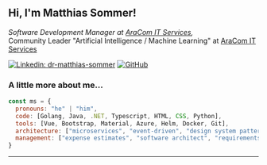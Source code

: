 <h2> Hi, I'm Matthias Sommer! </h2>

<p>
  <em>
    Software Development Manager at <a href="https://www.aracom.de">AraCom IT Services</a>,</em><br />
    Community Leader "Artificial Intelligence / Machine Learning" at <a href="https://www.aracom.de">AraCom IT Services</a>
  </em>
</p>

[![Linkedin: dr-matthias-sommer](https://img.shields.io/badge/-matthiassommer-blue?style=flat-square&logo=Linkedin&logoColor=white&link=https://www.linkedin.com/in/dr-matthias-sommer)](https://www.linkedin.com/in/dr-matthias-sommer)
[![GitHub](https://img.shields.io/github/followers/matthiassommer?label=follow&style=social)](https://github.com/matthiassommer)


### A little more about me...  

```javascript
const ms = {
  pronouns: "he" | "him",
  code: [Golang, Java, .NET, Typescript, HTML, CSS, Python],
  tools: [Vue, Bootstrap, Material, Azure, Helm, Docker, Git],
  architecture: ["microservices", "event-driven", "design system pattern", "cloud"],
  management: ["expense estimates", "software architect", "requirements analysis", "team lead"]
}
```

---
